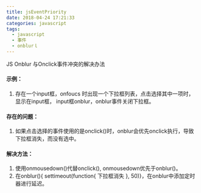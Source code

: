 ```yaml
---
title: jsEventPriority
date: 2018-04-24 17:21:33
categories: javascript
tags:
  - javascript
  - 事件
  - onblurｌ
---
```


JS Onblur 与Onclick事件冲突的解决办法
<!-- more -->

#### 示例：
1. 存在一个input框，onfoucs 时出现一个下拉框列表，点击选择其中一项时，显示在input框， input框onblur，onblur事件关闭下拉框。

#### 存在的问题：
1. 如果点击选择的事件使用的是onclick()时，onblur会优先onclick执行，导致下拉框消失，而没有选中。

#### 解决方法：
1. 使用onmousedown()代替onclick(), onmousedown优先于onblur()。
2. 在onblur(){ settimeout(function{ 下拉框消失 }, 50)}，在onblur中添加定时器进行延迟。

